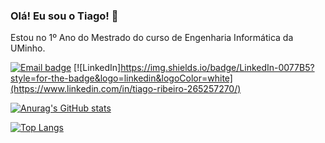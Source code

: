 ### Olá! Eu sou o Tiago! 👋

Estou no 1º Ano do Mestrado do curso de Engenharia Informática da UMinho.

[![Email badge](https://img.shields.io/badge/-Email-c71610?style=for-the-badge&logo=Gmail&logoColor=white)](mailto:ribeiro.tiago2001@gmail.com)
[![LinkedIn]https://img.shields.io/badge/LinkedIn-0077B5?style=for-the-badge&logo=linkedin&logoColor=white](https://www.linkedin.com/in/tiago-ribeiro-265257270/)

[![Anurag's GitHub stats](https://github-readme-stats-sigma-five.vercel.app/api?username=tiagoribeiro2001&show_icons=true&theme=dark&count_private=true)](https://github.com/anuraghazra/github-readme-stats)

[![Top Langs](https://github-readme-stats-sigma-five.vercel.app/api/top-langs/?username=tiagoribeiro2001&layout=compact&theme=dark)](https://github.com/anuraghazra/github-readme-stats)
